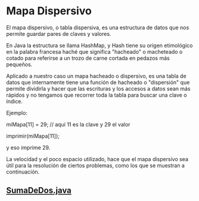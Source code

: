 # Mapa Dispersivo

El mapa dispersivo, o tabla dispersiva, es una estructura de datos que nos permite guardar pares de claves y valores.

En Java la estructura se llama HashMap, y Hash tiene su origen etimológico en la palabra francesa haché que significa "hacheado" o macheteado o cotado para referirse a un trozo de carne cortada en pedazos más pequeños.

Aplicado a nuestro caso un mapa hacheado o dispersivo, es una tabla de datos que internamente tiene una función de hacheado o "dispersión" que permite dividirla y hacer que las escrituras y los accesos a datos sean más rápidos y no tengamos que recorrer toda la tabla para buscar una clave o índice.

Ejemplo:

miMapa[11] = 29; // aquí 11 es la clave y 29 el valor

imprimir(miMapa[11]);

y eso imprime 29.

La velocidad y el poco espacio utilizado, hace que el mapa dispersivo sea útil para la resolución de ciertos problemas, como los que se muestran a continuación.

## [SumaDeDos.java](SumaDeDos.java)
